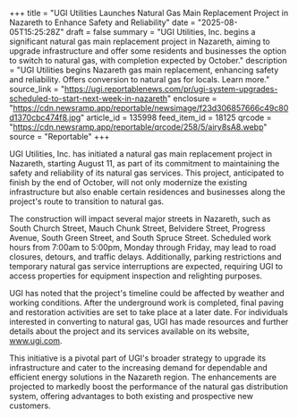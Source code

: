 +++
title = "UGI Utilities Launches Natural Gas Main Replacement Project in Nazareth to Enhance Safety and Reliability"
date = "2025-08-05T15:25:28Z"
draft = false
summary = "UGI Utilities, Inc. begins a significant natural gas main replacement project in Nazareth, aiming to upgrade infrastructure and offer some residents and businesses the option to switch to natural gas, with completion expected by October."
description = "UGI Utilities begins Nazareth gas main replacement, enhancing safety and reliability. Offers conversion to natural gas for locals. Learn more."
source_link = "https://ugi.reportablenews.com/pr/ugi-system-upgrades-scheduled-to-start-next-week-in-nazareth"
enclosure = "https://cdn.newsramp.app/reportable/newsimage/f23d306857666c49c80d1370cbc474f8.jpg"
article_id = 135998
feed_item_id = 18125
qrcode = "https://cdn.newsramp.app/reportable/qrcode/258/5/airy8sA8.webp"
source = "Reportable"
+++

<p>UGI Utilities, Inc. has initiated a natural gas main replacement project in Nazareth, starting August 11, as part of its commitment to maintaining the safety and reliability of its natural gas services. This project, anticipated to finish by the end of October, will not only modernize the existing infrastructure but also enable certain residences and businesses along the project's route to transition to natural gas.</p><p>The construction will impact several major streets in Nazareth, such as South Church Street, Mauch Chunk Street, Belvidere Street, Progress Avenue, South Green Street, and South Spruce Street. Scheduled work hours from 7:00am to 5:00pm, Monday through Friday, may lead to road closures, detours, and traffic delays. Additionally, parking restrictions and temporary natural gas service interruptions are expected, requiring UGI to access properties for equipment inspection and relighting purposes.</p><p>UGI has noted that the project's timeline could be affected by weather and working conditions. After the underground work is completed, final paving and restoration activities are set to take place at a later date. For individuals interested in converting to natural gas, UGI has made resources and further details about the project and its services available on its website, <a href='https://www.ugi.com' rel='nofollow' target='_blank'>www.ugi.com</a>.</p><p>This initiative is a pivotal part of UGI's broader strategy to upgrade its infrastructure and cater to the increasing demand for dependable and efficient energy solutions in the Nazareth region. The enhancements are projected to markedly boost the performance of the natural gas distribution system, offering advantages to both existing and prospective new customers.</p>